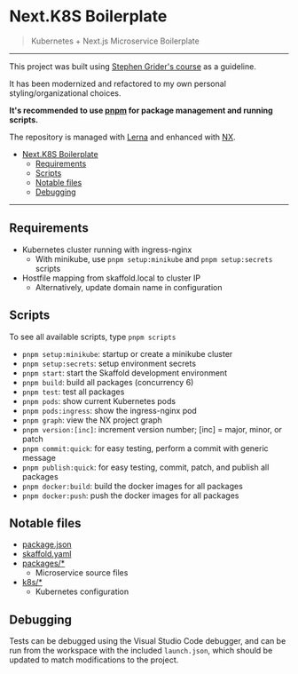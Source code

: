 # Next.K8S Boilerplate

> Kubernetes + Next.js Microservice Boilerplate

---

This project was built using [Stephen Grider's course](https://www.udemy.com/course/microservices-with-node-js-and-react/) as a guideline.

It has been modernized and refactored to my own personal styling/organizational choices.

**It's recommended to use [pnpm](https://pnpm.io) for package management and running scripts.**

The repository is managed with [Lerna](https://lerna.js.org) and enhanced with [NX](https://nx.dev/getting-started/intro).

- [Next.K8S Boilerplate](#nextk8s-boilerplate)
  - [Requirements](#requirements)
  - [Scripts](#scripts)
  - [Notable files](#notable-files)
  - [Debugging](#debugging)

---

## Requirements

- Kubernetes cluster running with ingress-nginx
  - With minikube, use `pnpm setup:minikube` and `pnpm setup:secrets` scripts
- Hostfile mapping from skaffold.local to cluster IP
  - Alternatively, update domain name in configuration

## Scripts

To see all available scripts, type `pnpm scripts`

- `pnpm setup:minikube`: startup or create a minikube cluster
- `pnpm setup:secrets`: setup environment secrets
- `pnpm start`: start the Skaffold development environment
- `pnpm build`: build all packages (concurrency 6)
- `pnpm test`: test all packages
- `pnpm pods`: show current Kubernetes pods
- `pnpm pods:ingress`: show the ingress-nginx pod
- `pnpm graph`: view the NX project graph
- `pnpm version:[inc]`: increment version number; [inc] = major, minor, or patch
- `pnpm commit:quick`: for easy testing, perform a commit with generic message
- `pnpm publish:quick`: for easy testing, commit, patch, and publish all packages
- `pnpm docker:build`: build the docker images for all packages
- `pnpm docker:push`: push the docker images for all packages

## Notable files

- [package.json](package.json)
- [skaffold.yaml](skaffold.yaml)
- [packages/*](packages)
  - Microservice source files
- [k8s/*](k8s)
  - Kubernetes configuration

## Debugging

Tests can be debugged using the Visual Studio Code debugger, and can be run from the workspace with the included `launch.json`, which should be updated to match modifications to the project.
